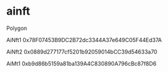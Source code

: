 # ainft

Polygon

AiNft1 0x78F07453B9DC2B72dc3344A37e649C05F44Ed37A

AiNft2 0x0889d277177cf5201b92059014bCC39d54633a70

AiMt1 0xb9d86b5159a81ba139A4C830890A796cBc87f8D6